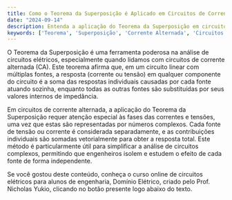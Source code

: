 ```yaml
---
title: Como o Teorema da Superposição é Aplicado em Circuitos de Corrente Alternada?
date: "2024-09-14"
description: Entenda a aplicação do Teorema da Superposição em circuitos de corrente alternada e sua importância na análise de circuitos complexos.
keywords: ['Teorema', 'Superposição', 'Corrente Alternada', 'Circuitos', 'Análise']
---
```


O Teorema da Superposição é uma ferramenta poderosa na análise de circuitos elétricos, especialmente quando lidamos com circuitos de corrente alternada (CA). Este teorema afirma que, em um circuito linear com múltiplas fontes, a resposta (corrente ou tensão) em qualquer componente do circuito é a soma das respostas individuais causadas por cada fonte atuando sozinha, enquanto todas as outras fontes são substituídas por seus valores internos de impedância.

Em circuitos de corrente alternada, a aplicação do Teorema da Superposição requer atenção especial às fases das correntes e tensões, uma vez que estas são representadas por números complexos. Cada fonte de tensão ou corrente é considerada separadamente, e as contribuições individuais são somadas vetorialmente para obter a resposta total. Este método é particularmente útil para simplificar a análise de circuitos complexos, permitindo que engenheiros isolem e estudem o efeito de cada fonte de forma independente.

Se você gostou deste conteúdo, conheça o curso online de circuitos elétricos para alunos de engenharia, Domínio Elétrico, criado pelo Prof. Nicholas Yukio, clicando no botão presente logo abaixo do texto.